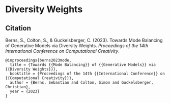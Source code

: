 # Diversity Weights


## Citation

Berns, S., Colton, S., & Guckelsberger, C. (2023). Towards Mode Balancing of Generative Models via Diversity Weights. *Proceedings of the 14th International Conference on Computational Creativity*.

```
@inproceedings{berns2023mode,
  title = {Towards {{Mode Balancing}} of {{Generative Models}} via {{Diversity Weights}}},
  booktitle = {Proceedings of the 14th {{International Conference}} on {{Computational Creativity}}},
  author = {Berns, Sebastian and Colton, Simon and Guckelsberger, Christian},
  year = {2023}
}
```
